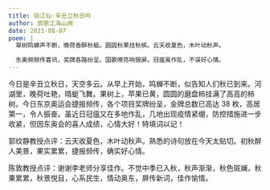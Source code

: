 ```yaml
---
title: 临江仙·辛丑立秋日吟
author: 放歌江海山阙
date: 2021-08-07
poem: |
  翠树鸣蝉声不断，晚荷香醉秋蜓。圆圆秋果挂秋槟。云天收夏色，木叶动秋声。

  东奥频频传喜讯，奖牌各路纷呈。国歌嘹亮响银屏。冠瘟虽作乱，不误好心情。
---
```


今日是辛丑立秋日，天空多云。从早上开始，鸣蝉不断，似告知人们秋已到来。河湖里，晚荷吐艳，晴蜓飞舞。果树上，苹果已黄，圆圆的磨盘柿挂满了高高的柿树。今日东京奥运会捷报频传，各个项目奖牌纷呈，金牌总数已高达 38 枚，高居第一，令人振奋。虽近日冠瘟又在多地作乱，几地出现疫情紧绷，防控措施进一步收紧，但因东奥会的喜人成绩，心情大好！特填词以记！

郭纹静教授点评：云天收夏色，木叶动秋声。熟悉的诗句放在今天太贴切。初秋醉人美景，果实累累，捷报频传，确实好心情。

陈敦教授点评：谢谢李老师分享佳作。不觉中季已入秋，秋声渐渐，秋色斑斓，秋果累累，秋景悦目，心系民生，情动奥东，屏传新词，佳作愉情。
